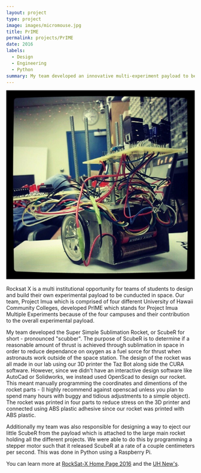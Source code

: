 ```yaml
---
layout: project
type: project
image: images/micromouse.jpg
title: PrIME
permalink: projects/PrIME
date: 2016
labels:
  - Design
  - Engineering
  - Python
summary: My team developed an innovative multi-experiment payload to be conducted in sub-orbital space in Summer 2016.
---
```


<div class="ui small rounded images">
  <img class="ui image" src="../images/micromouse-robot.png">
</div>

Rocksat X is a multi institutional opportunity for teams of students to design and build their own experimental payload to be cunducted in space. Our team, Project Imua which is comprised of four different University of Hawaii Community Colleges, developed PrIME which stands for Project Imua Multiple Experiments because of the four campuses and their contribution to the overall experimental payload. 

My team developed the Super Simple Sublimation Rocket, or ScubeR for short - pronounced "scubber". The purpose of ScubeR is to determine if a reasonable amount of thrust is achieved through sublimation in space in order to reduce dependance on oxygen as a fuel sorce for thrust when astronauts work outside of the space station. The design of the rocket was all made in our lab using our 3D printer the Taz Bot along side the CURA software. However, since we didn't have an interactive design software like AutoCad or Solidworks, we instead used OpenScad to design our rocket. This meant manually programming the coordinates and dimentions of the rocket parts - (I highly recommend against openscad unless you plan to spend many hours with buggy and tidious adjustments to a simple object). The rocket was printed in four parts to reduce stress on the 3D printer and connected using ABS plastic adhesive since our rocket was printed with ABS plastic.

Additionally my team was also responsible for designing a way to eject our little ScubeR from the payload which is attached to the large main rocket holding all the different projects. We were able to do this by programming a stepper motor such that it released ScubeR at a rate of a couple centimeters per second. This was done in Python using a Raspberry Pi.

You can learn more at [RockSat-X Home Page 2016](http://spacegrant.colorado.edu/rs-x-home/rocksat-x-2016-home) and the [UH New's](http://www.hawaii.edu/news/2016/08/17/project-imua-payload-successfully-launched/).

